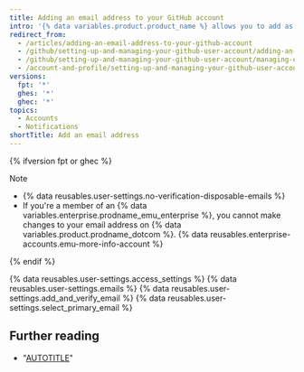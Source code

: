 ```yaml
---
title: Adding an email address to your GitHub account
intro: '{% data variables.product.product_name %} allows you to add as many email addresses to your account as you like. If you set an email address in your local Git configuration, you will need to add it to your account settings in order to connect your commits to your account. For more information about your email address and commits, see "[Setting your commit email address](/articles/setting-your-commit-email-address/)."'
redirect_from:
  - /articles/adding-an-email-address-to-your-github-account
  - /github/setting-up-and-managing-your-github-user-account/adding-an-email-address-to-your-github-account
  - /github/setting-up-and-managing-your-github-user-account/managing-email-preferences/adding-an-email-address-to-your-github-account
  - /account-and-profile/setting-up-and-managing-your-github-user-account/managing-email-preferences/adding-an-email-address-to-your-github-account
versions:
  fpt: '*'
  ghes: '*'
  ghec: '*'
topics:
  - Accounts
  - Notifications
shortTitle: Add an email address
---
```

{% ifversion fpt or ghec %}

> [!NOTE]
> * {% data reusables.user-settings.no-verification-disposable-emails %}
> * If you're a member of an {% data variables.enterprise.prodname_emu_enterprise %}, you cannot make changes to your email address on {% data variables.product.prodname_dotcom %}. {% data reusables.enterprise-accounts.emu-more-info-account %}

{% endif %}

{% data reusables.user-settings.access_settings %}
{% data reusables.user-settings.emails %}
{% data reusables.user-settings.add_and_verify_email %}
{% data reusables.user-settings.select_primary_email %}

## Further reading

* "[AUTOTITLE](/account-and-profile/setting-up-and-managing-your-personal-account-on-github/managing-email-preferences)"
